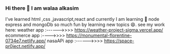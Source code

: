 ### Hi there 👋 I am walaa alkasim
I've learned html ,css ,javascript,react and 
currently I am learning 🌱 node express and mongoDb
so much fun by learning new topics 😄.
see my work here:
weather app :------>>>>  https://weather-project-sigma.vercel.app/
ecommerce app :---->>>>  https://monumental-florentine-0734e7.netlify.app/
nasaAPi app :------>>>>  https://space-pr0ject.netlify.app/


<!--
**walaaalkasim/walaaalkasim** is a ✨ _special_ ✨ repository because its `README.md` (this file) appears on your GitHub profile.

Here are some ideas to get you started:

- 🔭 I’m currently working on ...
- 🌱 I’m currently learning ...
- 👯 I’m looking to collaborate on ...
- 🤔 I’m looking for help with ...
- 💬 Ask me about ...
- 📫 How to reach me: ...
- 😄 Pronouns: ...
- ⚡ Fun fact: ...
-->
